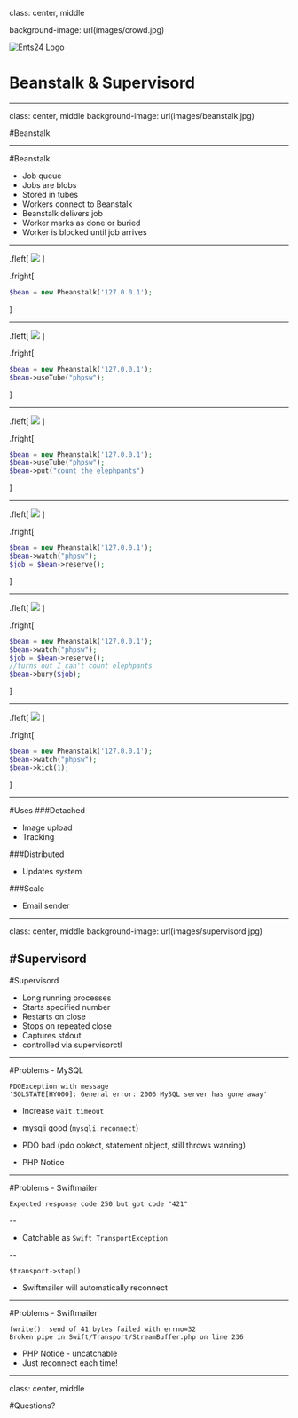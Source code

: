 class: center, middle

background-image: url(images/crowd.jpg)

![Ents24 Logo](images/logo.png)

# Beanstalk & Supervisord

---
class: center, middle
background-image: url(images/beanstalk.jpg)

#Beanstalk

---
#Beanstalk

* Job queue
* Jobs are blobs
* Stored in tubes
* Workers connect to Beanstalk
* Beanstalk delivers job
* Worker marks as done or buried
* Worker is blocked until job arrives

---
.fleft[
![](images/tube1.png)
]

.fright[
```php
$bean = new Pheanstalk('127.0.0.1');
```
]

---
.fleft[
![](images/tube2.png)
]

.fright[
```php
$bean = new Pheanstalk('127.0.0.1');
$bean->useTube("phpsw");
```
]

---
.fleft[
![](images/tube3.png)
]

.fright[
```php
$bean = new Pheanstalk('127.0.0.1');
$bean->useTube("phpsw");
$bean->put("count the elephpants")
```
]

---
.fleft[
![](images/tube4.png)
]

.fright[
```php
$bean = new Pheanstalk('127.0.0.1');
$bean->watch("phpsw");
$job = $bean->reserve();
```
]

---
.fleft[
![](images/tube5.png)
]

.fright[
```php
$bean = new Pheanstalk('127.0.0.1');
$bean->watch("phpsw");
$job = $bean->reserve();
//turns out I can't count elephpants
$bean->bury($job);
```
]

---
.fleft[
![](images/tube6.png)
]

.fright[
```php
$bean = new Pheanstalk('127.0.0.1');
$bean->watch("phpsw");
$bean->kick(1);
```
]

---
#Uses
###Detached
* Image upload
* Tracking

###Distributed
* Updates system

###Scale
* Email sender

---
class: center, middle
background-image: url(images/supervisord.jpg)

#Supervisord
---
#Supervisord

* Long running processes
* Starts specified number
* Restarts on close
* Stops on repeated close
* Captures stdout
* controlled via supervisorctl

---

#Problems - MySQL

```
PDOException with message
'SQLSTATE[HY000]: General error: 2006 MySQL server has gone away'
```
* Increase `wait.timeout` 
* mysqli good (`mysqli.reconnect`)
* PDO bad (pdo obkect, statement object, still throws wanring)

* PHP Notice

---

#Problems - Swiftmailer

```
Expected response code 250 but got code "421"
```

--

* Catchable as `Swift_TransportException`

--

```
$transport->stop()
```
* Swiftmailer will automatically reconnect

---
#Problems - Swiftmailer

```
fwrite(): send of 41 bytes failed with errno=32
Broken pipe in Swift/Transport/StreamBuffer.php on line 236
```

* PHP Notice - uncatchable
* Just reconnect each time!

---
class: center, middle

#Questions?